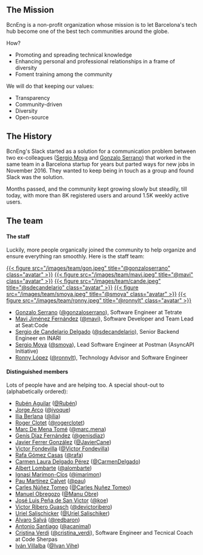 ## The Mission

BcnEng is a non-profit organization whose mission is to let Barcelona's tech hub become one of the best tech communities around the globe.

How?

- Promoting and spreading technical knowledge
- Enhancing personal and professional relationships in a frame of diversity
- Foment training among the community

We will do that keeping our values:

- Transparency
- Community-driven
- Diversity
- Open-source

## The History

BcnEng's Slack started as a solution for a communication problem between two
ex-colleagues ([Sergio Moya](https://www.linkedin.com/in/smoya) and [Gonzalo
Serrano](https://gon.cat)) that worked in the same team in a Barcelona startup for
years but parted ways for new jobs in November 2016. They wanted to keep
being in touch as a group and found Slack was the solution.

Months passed, and the community kept growing slowly but steadily, till today, with
more than 8K registered users and around 1.5K weekly active users.

## The team

#### The staff

Luckily, more people organically joined the community to help organize and
ensure everything ran smoothly. Here is the staff team:

[{{< figure src="/images/team/gon.jpeg" title="@gonzaloserrano" class="avatar" >}}](https://bcneng.slack.com/team/U2Y6QQHST)
[{{< figure src="/images/team/mavi.jpeg" title="@mavi" class="avatar" >}}](https://bcneng.slack.com/team/U3256HZH9)
[{{< figure src="/images/team/cande.jpeg" title="@sdecandelario" class="avatar" >}}](https://bcneng.slack.com/team/U36H6F3CN)
[{{< figure src="/images/team/smoya.jpeg" title="@smoya" class="avatar" >}}](https://bcneng.slack.com/team/U2WPLA0KA)
[{{< figure src="/images/team/ronny.jpeg" title="@ronnylt" class="avatar" >}}](https://bcneng.slack.com/team/U2XDM2L0G)

- [Gonzalo Serrano](https://gon.cat) ([@gonzaloserrano](https://bcneng.slack.com/team/U2Y6QQHST)), Software Engineer at Tetrate
- [Mavi Jiménez Fernández](https://www.linkedin.com/in/mavijimenez/) ([@mavi](https://bcneng.slack.com/team/U3256HZH9)), Software Developer and Team Lead at Seat:Code
- [Sergio de Candelario Delgado](https://www.linkedin.com/in/sdecandelario/) ([@sdecandelario](https://bcneng.slack.com/team/U36H6F3CN)), Senior Backend Engineer en INARI
- [Sergio Moya](https://www.linkedin.com/in/smoya/) ([@smoya](https://bcneng.slack.com/team/U2WPLA0KA)), Lead Software Engineer at Postman (AsyncAPI Initiative)
- [Ronny López](https://www.linkedin.com/in/ronnylt/) ([@ronnylt](https://bcneng.slack.com/team/U2XDM2L0G)), Technology Advisor and Software Engineer

#### Distinguished members

Lots of people have and are helping too. A special shout-out to (alphabetically ordered):

- [Rubén Aguilar](https://www.linkedin.com/in/ruben-aguilar-becerra/) ([@Rubén](https://bcneng.slack.com/team/U8QMJ1DUH))
- [Jorge Arco](https://www.linkedin.com/in/jorgearco/) ([@iyoque](https://bcneng.slack.com/team/U30B8KQVB))
- [Ilia Berlana](https://www.linkedin.com/in/iliaberlana) ([@ilia](https://bcneng.slack.com/team/U88TVKT7V))
- [Roger Clotet](https://www.linkedin.com/in/rogerclotet/) ([@rogerclotet](https://bcneng.slack.com/team/U2YEY1745))
- [Marc De Mena Tomé](https://www.linkedin.com/in/mdemena/) ([@marc.mena](https://bcneng.slack.com/team/U314KFBT6))
- [Genís Díaz Fernández](https://www.linkedin.com/in/genisdiazfernandez/) ([@genisdiaz](https://bcneng.slack.com/team/U486R9SNP))
- [Javier Ferrer González](https://www.linkedin.com/in/javiercane/) ([@JavierCane](https://bcneng.slack.com/team/U2YSZNUHL))
- [Victor Fondevilla](https://www.linkedin.com/in/vfondevilla/) ([@Victor Fondevilla](https://bcneng.slack.com/team/UN6S9CCGH))
- [Rafa Gómez Casas](https://www.linkedin.com/in/rgomezcasas/) ([@rafa](https://bcneng.slack.com/team/U2X8UK9UH))
- [Carmen Laura Delgado Pérez](https://www.linkedin.com/in/carmenldelgadop/) ([@CarmenDelgado](https://bcneng.slack.com/team/UEDFE7J07))
- [Albert Lombarte](https://www.linkedin.com/in/alombarte/) ([@alombarte](https://bcneng.slack.com/team/U366C72FK))
- [Ignasi Marimon-Clos](https://www.linkedin.com/in/ignasimarimonclossunyol/) ([@imarimon](https://bcneng.slack.com/team/U2XVDDP0Q))
- [Pau Martínez Calvet](https://www.linkedin.com/in/pau-martinez-calvet/) ([@pau](https://bcneng.slack.com/team/U2YEH6F88))
- [Carles Núñez Tomeo](https://www.linkedin.com/in/carles-nunez-tomeo/) ([@Carles Nuñez Tomeo](https://bcneng.slack.com/team/UGPRV963X))
- [Manuel Obregozo](https://www.manuelobregozo.com/) ([@Manu Obre](https://bcneng.slack.com/team/UUPUNRWKZ))
- [José Luis Peña de San Victor](https://www.linkedin.com/in/joseluispenadesanvictor/) ([@koe](https://bcneng.slack.com/team/U7PQZMZ4L))
- [Victor Ribero Guasch](https://www.linkedin.com/in/devictoribero/) ([@devictoribero](https://bcneng.slack.com/team/UDB4WEC03))
- [Uriel Salischicker](https://www.linkedin.com/in/urielsalis/) ([@Uriel Salischiker](https://bcneng.slack.com/team/UFW0A1GV8))
- [Álvaro Salvá](https://www.linkedin.com/in/asalva/) ([@redbaron](https://bcneng.slack.com/team/U40KDVDQF))
- [Antonio Santiago](https://www.linkedin.com/in/acanimal/) ([@acanimal](https://bcneng.slack.com/team/UB82Y3A3W))
- [Cristina Verdi](https://www.linkedin.com/in/cristina-verdi/) ([@cristina_verdi](https://bcneng.slack.com/team/UNNPZ40BG)), Software Engineer and Tecnical Coach at Code Sherpas
- [Iván Villalba](https://www.linkedin.com/in/ivanvillalba/) ([@Ivan Vihe](https://bcneng.slack.com/team/UAG4H8GMD))
